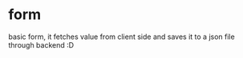 # form
basic form, it fetches value from client side and saves it to a json file through backend :D
